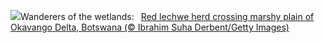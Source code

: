 ![](https://www.bing.com/th?id=OHR.AntelopeBotswana_EN-US3335739405_UHD.jpg&w=1000)Wanderers of the wetlands:&nbsp;&ensp;[Red lechwe herd crossing marshy plain of Okavango Delta, Botswana (© Ibrahim Suha Derbent/Getty Images)](https://www.bing.com/th?id=OHR.AntelopeBotswana_EN-US3335739405_UHD.jpg)
<br><br/>
